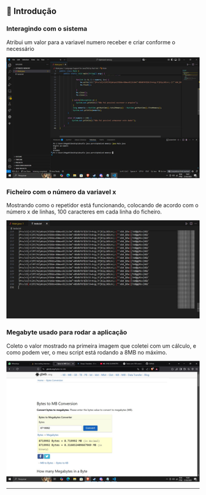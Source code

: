 ## 📝 Introdução

### Interagindo com o sistema
Atribui um valor para a variavel numero receber e criar conforme o necessário

![Imagem 1](https://github.com/yuri091107/Optmized-Java/blob/main/imagem%201.jpeg?raw=true)

### Ficheiro com o número da variavel x
Mostrando como o repetidor está funcionando, colocando de acordo com o número x de linhas, 100 caracteres em cada linha do ficheiro.

![Imagem 2](https://github.com/yuri091107/Optmized-Java/blob/main/imagem%202.jpeg?raw=true)

### Megabyte usado para rodar a aplicação
Coleto o valor mostrado na primeira imagem que coletei com um cálculo, e como podem ver, o meu script está rodando a 8MB no máximo.

![Imagem 3](https://github.com/yuri091107/Optmized-Java/blob/main/imagem%203.jpeg?raw=true)

---
